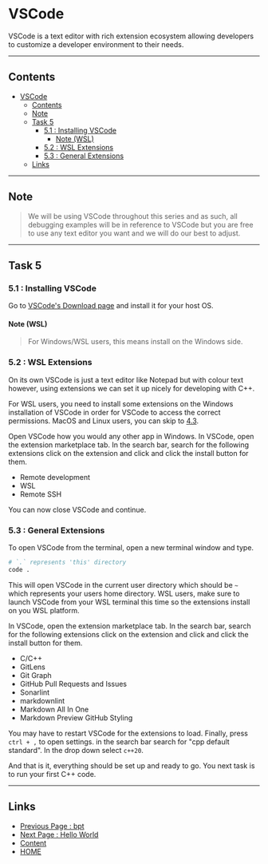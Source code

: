 # VSCode

VSCode is a text editor with rich extension ecosystem allowing developers to customize a developer environment to their needs.

---

## Contents

- [VSCode](#vscode)
  - [Contents](#contents)
  - [Note](#note)
  - [Task 5](#task-5)
    - [5.1 : Installing VSCode](#51--installing-vscode)
      - [Note (WSL)](#note-wsl)
    - [5.2 : WSL Extensions](#52--wsl-extensions)
    - [5.3 : General Extensions](#53--general-extensions)
  - [Links](#links)

---

## Note

> We will be using VSCode throughout this series and as such, all debugging examples will be in reference to VSCode but you are free to use any text editor you want and we will do our best to adjust.

---

## Task 5

### 5.1 : Installing VSCode

Go to [VSCode's Download page](https://code.visualstudio.com/download) and install it for your host OS.

#### Note (WSL)

> For Windows/WSL users, this means install on the Windows side.

### 5.2 : WSL Extensions

On its own VSCode is just a text editor like Notepad but with colour text however, using extensions we can set it up nicely for developing with C++.

For WSL users, you need to install some extensions on the Windows installation of VSCode in order for VSCode to access the correct permissions. MacOS and Linux users, you can skip to [4.3](#43--general-extensions).

Open VSCode how you would any other app in Windows. In VSCode, open the extension marketplace tab. In the search bar, search for the following extensions click on the extension and click and click the install button for them.

- Remote development
- WSL
- Remote SSH

You can now close VSCode and continue.

### 5.3 : General Extensions

To open VSCode from the terminal, open a new terminal window and type.

```sh
# `.` represents 'this' directory
code .
```

This will open VSCode in the current user directory which should be `~` which represents your users home directory. WSL users, make sure to launch VSCode from your WSL terminal this time so the extensions install on you WSL platform.

In VSCode, open the extension marketplace tab. In the search bar, search for the following extensions click on the extension and click and click the install button for them.

- C/C++
- GitLens
- Git Graph
- GitHub Pull Requests and Issues
- Sonarlint
- markdownlint
- Markdown All In One
- Markdown Preview GitHub Styling

You may have to restart VSCode for the extensions to load. Finally, press `ctrl + ,` to open settings. in the search bar search for "cpp default standard". In the drop down select `c++20`.

And that is it, everything should be set up and ready to go. You next task is to run your first C++ code.

---

## Links

- [Previous Page : bpt](/content/week0/tasks/bpt.md)
- [Next Page : Hello World](/content/week0/tasks/helloworld.md)
- [Content](/content/README.md)
- [HOME](/README.md)
